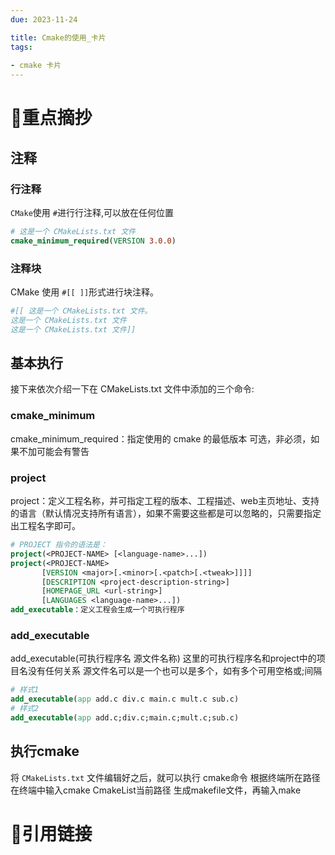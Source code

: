 ```yaml
---
due: 2023-11-24 

title: Cmake的使用_卡片
tags:
 
- cmake 卡片
---
```

# 🍎重点摘抄
## 注释
### 行注释
`CMake`使用 `#`进行行注释,可以放在任何位置
```cmake
# 这是一个 CMakeLists.txt 文件
cmake_minimum_required(VERSION 3.0.0)
```
### 注释块
CMake 使用 `#[[ ]]`形式进行块注释。
```cmake
#[[ 这是一个 CMakeLists.txt 文件。
这是一个 CMakeLists.txt 文件
这是一个 CMakeLists.txt 文件]]
```

## 基本执行
接下来依次介绍一下在 CMakeLists.txt 文件中添加的三个命令:
### cmake_minimum
cmake_minimum_required：指定使用的 cmake 的最低版本
可选，非必须，如果不加可能会有警告

### project
project：定义工程名称，并可指定工程的版本、工程描述、web主页地址、支持的语言（默认情况支持所有语言），如果不需要这些都是可以忽略的，只需要指定出工程名字即可。
```cmake
# PROJECT 指令的语法是：
project(<PROJECT-NAME> [<language-name>...])
project(<PROJECT-NAME>
       [VERSION <major>[.<minor>[.<patch>[.<tweak>]]]]
       [DESCRIPTION <project-description-string>]
       [HOMEPAGE_URL <url-string>]
       [LANGUAGES <language-name>...])
add_executable：定义工程会生成一个可执行程序
```

### add_executable
add_executable(可执行程序名 源文件名称)
这里的可执行程序名和project中的项目名没有任何关系
源文件名可以是一个也可以是多个，如有多个可用空格或;间隔

```cmake
# 样式1
add_executable(app add.c div.c main.c mult.c sub.c)
# 样式2
add_executable(app add.c;div.c;main.c;mult.c;sub.c)
```

## 执行cmake
将 `CMakeLists.txt` 文件编辑好之后，就可以执行 cmake命令
根据终端所在路径在终端中输入cmake CmakeList当前路径
生成makefile文件，再输入make




# 🍏引用链接

